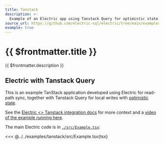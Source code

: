 ```yaml
---
title: Tanstack
description: >-
  Example of an Electric app using Tanstack Query for optimistic state.
source_url: https://github.com/electric-sql/electric/tree/main/examples/tanstack
example: true
---
```


# {{ $frontmatter.title }}

{{ $frontmatter.description }}

<DemoCTAs :demo="$frontmatter" />

## Electric with Tanstack Query

This is an example TanStack application developed using Electric for read-path sync, together with Tanstack Query for local writes with [optimistic state](/docs/guides/writes#optimistic-state).

See the [Electric <> Tanstack integration docs](https://electric-sql.com/docs/integrations/tanstack) for more context and a [video of the example running here](https://x.com/msfstef/status/1828763769498952173).

The main Electric code is in [`./src/Example.tsx`](https://github.com/electric-sql/electric/blog/main/examples/tanstack/src/Example.tsx):

<<< @../../examples/tanstack/src/Example.tsx{tsx}

<DemoCTAs :demo="$frontmatter" />
